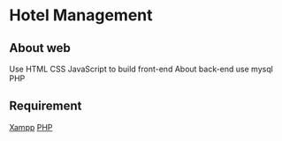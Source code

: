 # Hotel Management

## About web
Use HTML CSS JavaScript to build front-end
About back-end use mysql PHP

## Requirement
[Xampp](https://www.apachefriends.org/download.html)
[PHP](https://www.php.net/)
